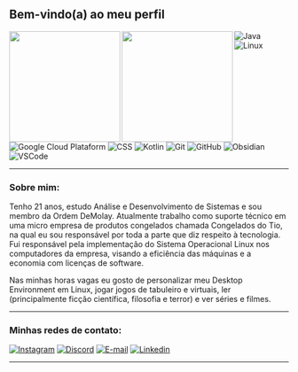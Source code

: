 ## Bem-vindo(a) ao meu perfil

<div align="center" style="margin-bottom: 10;">
    <img align="left" height="200" src="https://github-readme-stats.vercel.app/api?username=grittiDM&show_icons=true&rank_icon=github&theme=gruvbox" />
    <img align="left" height="200" src="https://github-readme-stats.vercel.app/api/top-langs/?username=grittiDM&layout=donut&theme=gruvbox" />
</div>

![Java](https://skillicons.dev/icons?i=java)
![Linux](https://skillicons.dev/icons?i=linux)
![Google Cloud Plataform](https://skillicons.dev/icons?i=gpc)
![CSS](https://skillicons.dev/icons?i=css)
![Kotlin](https://skillicons.dev/icons?i=kotlin)
![Git](https://skillicons.dev/icons?i=git)
![GitHub](https://skillicons.dev/icons?i=github)
![Obsidian](https://skillicons.dev/icons?i=obsidian)
![VSCode](https://skillicons.dev/icons?i=vscode)

<hr>

### Sobre mim:

Tenho 21 anos, estudo Análise e Desenvolvimento de Sistemas e sou membro da Ordem DeMolay. Atualmente trabalho como suporte técnico em uma micro empresa de produtos congelados chamada Congelados do Tio, na qual eu sou responsável por toda a    parte que diz respeito à tecnologia. Fui responsável pela implementação do Sistema Operacional Linux nos computadores da empresa, visando a eficiência das máquinas e a economia com licenças de software. 

Nas minhas horas vagas eu gosto de personalizar meu Desktop Environment em Linux, jogar jogos de tabuleiro e virtuais, ler (principalmente ficção científica, filosofia e terror) e ver séries e filmes.

<hr>

### Minhas redes de contato:

[![Instagram](https://skillicons.dev/icons?i=instagram)](https://instagram.com/_m.gritti/)
[![Discord](https://skillicons.dev/icons?i=discord)](https://discord.gg/6GkPBx4v)
[![E-mail](https://skillicons.dev/icons?i=gmail)](mailto:dev.murilogritti@gmail.com)
[![Linkedin](https://skillicons.dev/icons?i=linkedin)](https://www.linkedin.com/in/murilo-gritti)

<hr>
